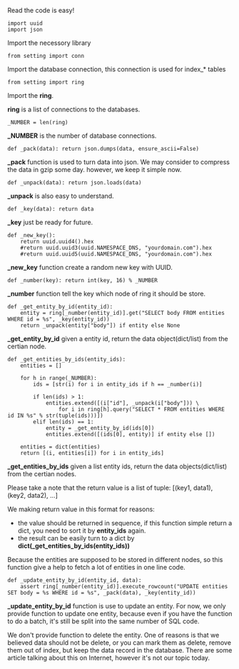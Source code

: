Read the code is easy!

	import uuid
	import json

Import the necessory library

	from setting import conn

Import the database connection, this connection is used for index_* tables

	from setting import ring

Import the **ring**.

**ring** is a list of connections to the databases.
	
	_NUMBER = len(ring)

**_NUMBER** is the number of database connections.

	def _pack(data): return json.dumps(data, ensure_ascii=False)

**_pack** function is used to turn data into json. We may consider to compress the data in gzip some day. however, we keep it simple now. 

	def _unpack(data): return json.loads(data)

**_unpack** is also easy to understand.

	def _key(data): return data

**_key** just be ready for future.

	def _new_key():
	    return uuid.uuid4().hex
	    #return uuid.uuid3(uuid.NAMESPACE_DNS, "yourdomain.com").hex
	    #return uuid.uuid5(uuid.NAMESPACE_DNS, "yourdomain.com").hex

**_new_key** function create a random new key with UUID.

	def _number(key): return int(key, 16) % _NUMBER

**_number** function tell the key which node of ring it should be store.

	def _get_entity_by_id(entity_id):
	    entity = ring[_number(entity_id)].get("SELECT body FROM entities WHERE id = %s", _key(entity_id))
	    return _unpack(entity["body"]) if entity else None

**_get_entity_by_id** given a entity id, return the data object(dict/list) from the certian node. 

	def _get_entities_by_ids(entity_ids):
	    entities = []
	
	    for h in range(_NUMBER):
	        ids = [str(i) for i in entity_ids if h == _number(i)]
	
	        if len(ids) > 1:
	            entities.extend([(i["id"], _unpack(i["body"])) \
	                for i in ring[h].query("SELECT * FROM entities WHERE id IN %s" % str(tuple(ids)))])
	        elif len(ids) == 1:
	            entity = _get_entity_by_id(ids[0])
	            entities.extend([(ids[0], entity)] if entity else [])
	
	    entities = dict(entities)
	    return [(i, entities[i]) for i in entity_ids]

**_get_entities_by_ids** given a list entity ids, return the data objects(dict/list) from the certian nodes.

Please take a note that the return value is a list of tuple: [(key1, data1), (key2, data2), …]

We making return value in this format for reasons:

 * the value should be returned in sequence, if this function simple return a dict, you need to sort it by **entity_ids** again.
 * the result can be easily turn to a dict by **dict(_get_entities_by_ids(entity_ids))**

Because the entities are supposed to be stored in different nodes, so this function give a help to fetch a lot of entities in one line code.

	def _update_entity_by_id(entity_id, data):
	    assert ring[_number(entity_id)].execute_rowcount("UPDATE entities SET body = %s WHERE id = %s", _pack(data), _key(entity_id))

**_update_entity_by_id** function is use to update an entity. For now, we only provide function to update one entity, because even if you have the function to do a batch, it's still be split into the same number of SQL code.

We don't provide function to delete the entity. One of reasons is that we believed data should not be delete, or you can mark them as delete, remove them out of index, but keep the data record in the database. There are some article talking about this on Internet, however it's not our topic today.